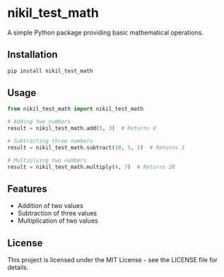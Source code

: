 # nikil_test_math

A simple Python package providing basic mathematical operations.

## Installation

```bash
pip install nikil_test_math
```

## Usage

```python
from nikil_test_math import nikil_test_math

# Adding two numbers
result = nikil_test_math.add(5, 3)  # Returns 8

# Subtracting three numbers
result = nikil_test_math.subtract(10, 5, 2)  # Returns 3

# Multiplying two numbers
result = nikil_test_math.multiply(4, 7)  # Returns 28
```

## Features

- Addition of two values
- Subtraction of three values
- Multiplication of two values

## License
This project is licensed under the MIT License - see the LICENSE file for details.